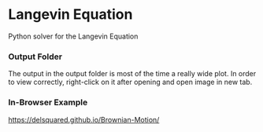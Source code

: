 # Langevin Equation
Python solver for the Langevin Equation
### Output Folder
The output in the output folder is most of the time a really wide plot. In order to view correctly, right-click on it after opening and open image in new tab.
### In-Browser Example
https://delsquared.github.io/Brownian-Motion/

